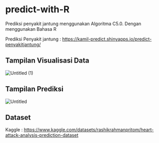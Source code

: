 # predict-with-R
Prediksi penyakit jantung menggunakan Algoritma C5.0. Dengan menggunakan Bahasa R

Prediksi Penyakit jantung : https://kamil-predict.shinyapps.io/predict-penyakitjantung/

## Tampilan Visualisasi Data
![Untitled (1)](https://user-images.githubusercontent.com/73100062/176893874-ac3b3f74-ebd8-4779-9c5d-39a8732237c2.png)

## Tampilan Prediksi
![Untitled](https://user-images.githubusercontent.com/73100062/176894153-98d04c97-e48e-4afb-8f19-597a76240b33.png)

## Dataset
Kaggle : https://www.kaggle.com/datasets/rashikrahmanpritom/heart-attack-analysis-prediction-dataset

